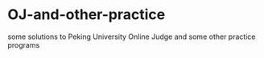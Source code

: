 # OJ-and-other-practice
some solutions to Peking University Online Judge and some other practice programs
